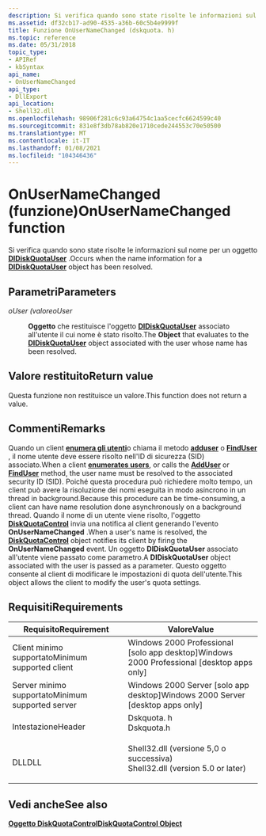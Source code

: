 ```yaml
---
description: Si verifica quando sono state risolte le informazioni sul nome per un oggetto DIDiskQuotaUser.
ms.assetid: df32cb17-ad90-4535-a36b-60c5b4e9999f
title: Funzione OnUserNameChanged (dskquota. h)
ms.topic: reference
ms.date: 05/31/2018
topic_type:
- APIRef
- kbSyntax
api_name:
- OnUserNameChanged
api_type:
- DllExport
api_location:
- Shell32.dll
ms.openlocfilehash: 98906f281c6c93a64754c1aa5cecfc6624599c40
ms.sourcegitcommit: 831e8f3db78ab820e1710cede244553c70e50500
ms.translationtype: MT
ms.contentlocale: it-IT
ms.lasthandoff: 01/08/2021
ms.locfileid: "104346436"
---
```

# <a name="onusernamechanged-function"></a><span data-ttu-id="9357d-103">OnUserNameChanged (funzione)</span><span class="sxs-lookup"><span data-stu-id="9357d-103">OnUserNameChanged function</span></span>

<span data-ttu-id="9357d-104">Si verifica quando sono state risolte le informazioni sul nome per un oggetto [**DIDiskQuotaUser**](didiskquotauser-object.md) .</span><span class="sxs-lookup"><span data-stu-id="9357d-104">Occurs when the name information for a [**DIDiskQuotaUser**](didiskquotauser-object.md) object has been resolved.</span></span>

## <a name="parameters"></a><span data-ttu-id="9357d-105">Parametri</span><span class="sxs-lookup"><span data-stu-id="9357d-105">Parameters</span></span>

<dl> <dt>

<span data-ttu-id="9357d-106">*oUser (valore*</span><span class="sxs-lookup"><span data-stu-id="9357d-106">*oUser*</span></span> 
</dt> <dd>

<span data-ttu-id="9357d-107">**Oggetto** che restituisce l'oggetto [**DIDiskQuotaUser**](didiskquotauser-object.md) associato all'utente il cui nome è stato risolto.</span><span class="sxs-lookup"><span data-stu-id="9357d-107">The **Object** that evaluates to the [**DIDiskQuotaUser**](didiskquotauser-object.md) object associated with the user whose name has been resolved.</span></span>

</dd> </dl>

## <a name="return-value"></a><span data-ttu-id="9357d-108">Valore restituito</span><span class="sxs-lookup"><span data-stu-id="9357d-108">Return value</span></span>

<span data-ttu-id="9357d-109">Questa funzione non restituisce un valore.</span><span class="sxs-lookup"><span data-stu-id="9357d-109">This function does not return a value.</span></span>

## <a name="remarks"></a><span data-ttu-id="9357d-110">Commenti</span><span class="sxs-lookup"><span data-stu-id="9357d-110">Remarks</span></span>

<span data-ttu-id="9357d-111">Quando un client [**enumera gli utenti**](didiskquotauser-object.md)o chiama il metodo [**adduser**](diskquotacontrol-adduser.md) o [**FindUser**](diskquotacontrol-finduser.md) , il nome utente deve essere risolto nell'ID di sicurezza (SID) associato.</span><span class="sxs-lookup"><span data-stu-id="9357d-111">When a client [**enumerates users**](didiskquotauser-object.md), or calls the [**AddUser**](diskquotacontrol-adduser.md) or [**FindUser**](diskquotacontrol-finduser.md) method, the user name must be resolved to the associated security ID (SID).</span></span> <span data-ttu-id="9357d-112">Poiché questa procedura può richiedere molto tempo, un client può avere la risoluzione dei nomi eseguita in modo asincrono in un thread in background.</span><span class="sxs-lookup"><span data-stu-id="9357d-112">Because this procedure can be time-consuming, a client can have name resolution done asynchronously on a background thread.</span></span> <span data-ttu-id="9357d-113">Quando il nome di un utente viene risolto, l'oggetto [**DiskQuotaControl**](diskquotacontrol-object.md) invia una notifica al client generando l'evento **OnUserNameChanged** .</span><span class="sxs-lookup"><span data-stu-id="9357d-113">When a user's name is resolved, the [**DiskQuotaControl**](diskquotacontrol-object.md) object notifies its client by firing the **OnUserNameChanged** event.</span></span> <span data-ttu-id="9357d-114">Un oggetto **DIDiskQuotaUser** associato all'utente viene passato come parametro.</span><span class="sxs-lookup"><span data-stu-id="9357d-114">A **DIDiskQuotaUser** object associated with the user is passed as a parameter.</span></span> <span data-ttu-id="9357d-115">Questo oggetto consente al client di modificare le impostazioni di quota dell'utente.</span><span class="sxs-lookup"><span data-stu-id="9357d-115">This object allows the client to modify the user's quota settings.</span></span>

## <a name="requirements"></a><span data-ttu-id="9357d-116">Requisiti</span><span class="sxs-lookup"><span data-stu-id="9357d-116">Requirements</span></span>



| <span data-ttu-id="9357d-117">Requisito</span><span class="sxs-lookup"><span data-stu-id="9357d-117">Requirement</span></span> | <span data-ttu-id="9357d-118">Valore</span><span class="sxs-lookup"><span data-stu-id="9357d-118">Value</span></span> |
|-------------------------------------|---------------------------------------------------------------------------------------------------------------|
| <span data-ttu-id="9357d-119">Client minimo supportato</span><span class="sxs-lookup"><span data-stu-id="9357d-119">Minimum supported client</span></span><br/> | <span data-ttu-id="9357d-120">Windows 2000 Professional \[solo app desktop\]</span><span class="sxs-lookup"><span data-stu-id="9357d-120">Windows 2000 Professional \[desktop apps only\]</span></span><br/>                                                    |
| <span data-ttu-id="9357d-121">Server minimo supportato</span><span class="sxs-lookup"><span data-stu-id="9357d-121">Minimum supported server</span></span><br/> | <span data-ttu-id="9357d-122">Windows 2000 Server \[solo app desktop\]</span><span class="sxs-lookup"><span data-stu-id="9357d-122">Windows 2000 Server \[desktop apps only\]</span></span><br/>                                                          |
| <span data-ttu-id="9357d-123">Intestazione</span><span class="sxs-lookup"><span data-stu-id="9357d-123">Header</span></span><br/>                   | <dl> <span data-ttu-id="9357d-124"><dt>Dskquota. h</dt></span><span class="sxs-lookup"><span data-stu-id="9357d-124"><dt>Dskquota.h</dt></span></span> </dl>                         |
| <span data-ttu-id="9357d-125">DLL</span><span class="sxs-lookup"><span data-stu-id="9357d-125">DLL</span></span><br/>                      | <dl> <span data-ttu-id="9357d-126"><dt>Shell32.dll (versione 5,0 o successiva)</dt></span><span class="sxs-lookup"><span data-stu-id="9357d-126"><dt>Shell32.dll (version 5.0 or later)</dt></span></span> </dl> |



## <a name="see-also"></a><span data-ttu-id="9357d-127">Vedi anche</span><span class="sxs-lookup"><span data-stu-id="9357d-127">See also</span></span>

<dl> <dt>

[<span data-ttu-id="9357d-128">**Oggetto DiskQuotaControl**</span><span class="sxs-lookup"><span data-stu-id="9357d-128">**DiskQuotaControl Object**</span></span>](diskquotacontrol-object.md)
</dt> </dl>

 

 




